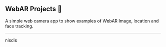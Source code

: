 ## WebAR Projects 🌼

A simple web camera app to show examples of WebAR Image, location and face tracking.

---

nisdis
